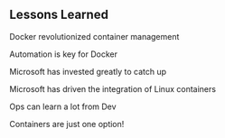 ## Lessons Learned

Docker revolutionized container management

Automation is key for Docker

Microsoft has invested greatly to catch up

Microsoft has driven the integration of Linux containers

Ops can learn a lot from Dev

Containers are just one option!
